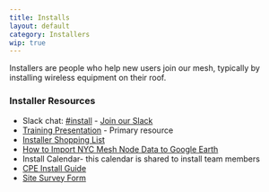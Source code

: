 ```yaml
---
title: Installs
layout: default
category: Installers
wip: true
---
```


Installers are people who help new users join our mesh, typically by installing wireless equipment on their roof.

### Installer Resources

*   Slack chat: [#install](https://nycmesh.slack.com/app_redirect?channel=install) - [Join our Slack](http://slack.nycmesh.net/)
*   [Training Presentation](https://drive.google.com/open?id=1tIi4QSxitKx6un9pPfzCNJnribGZKAK1y9t8FtPl0gg) - Primary resource
*   [Installer Shopping List](https://nycmesh.slack.com/archives/G0FS2EVSQ/p1522292807000071)
*   [How to Import NYC Mesh Node Data to Google Earth](https://nycmesh.slack.com/files/U51M5UP6F/F5VEK2UCR/nycmesh-google-earth-kml-howto.m4v)
*   Install Calendar- this calendar is shared to install team members
*   [CPE Install Guide](https://nycmesh.net/cpe)
*   [Site Survey Form](https://goo.gl/forms/nq1UXX3UHPaGAZLy1)
